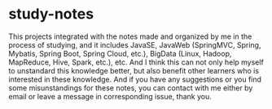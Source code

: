 # study-notes
This projects integrated with the notes made and organized by me in the process of studying, and it includes JavaSE, JavaWeb (SpringMVC, Spring, Mybatis, Spring Boot, Spring Cloud, etc.), BigData (Linux, Hadoop, MapReduce, Hive, Spark, etc.), etc. And I think this can not only help myself to unstandard this knowledge better, but also benefit other learners who is interested in these knowledge. And if you have any suggestions or you find some misunstandings for these notes, you can contact with me either by email or leave a message in corresponding issue, thank you.

